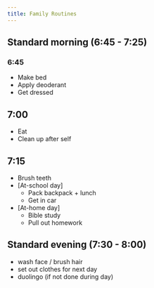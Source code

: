 ```yaml
---
title: Family Routines
---
```


## Standard morning (6:45 - 7:25)

### 6:45

- Make bed
- Apply deoderant
- Get dressed

## 7:00

- Eat
- Clean up after self

## 7:15

- Brush teeth
- [At-school day]
  - Pack backpack + lunch
  - Get in car
- [At-home day]
  - Bible study
  - Pull out homework

## Standard evening (7:30 - 8:00)

- wash face / brush hair
- set out clothes for next day
- duolingo (if not done during day)
